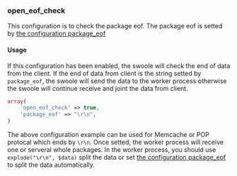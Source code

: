 ### open_eof_check

This configuration is to check the package eof. The package eof is setted by [the configuration package_eof](/modules/swoole-server/configuration/package_eof.md) 

#### Usage

If this configuration has been enabled, the swoole will check the end of data from the client. If the end of data from client is the string setted by `package_eof`, the swoole will send the data to the worker process otherwise the swoole will continue receive and joint the data from client.

```php
array(
	'open_eof_check' => true,
	'package_eof' => "\r\n", 
)
```
The above configuration example can be used for Memcache or POP protocal which ends by `\r\n`. Once setted, the worker process will receive one or serveral whole packages. In the worker process, you should use `explode("\r\n", $data)` split the data or set [the configuration package_eof](/modules/swoole-server/configuration/open_eof_split.md) to split the data automatically. 
